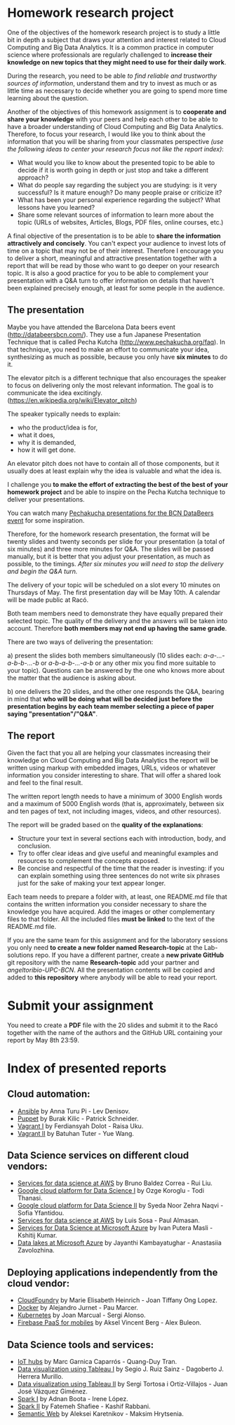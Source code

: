 # Homework research project

One of the objectives of the homework research project is to study a little bit in depth a subject that draws your attention and interest related to Cloud Computing and Big Data Analytics. It is a common practice in computer science where professionals are regularly challenged to **increase their knowledge on new topics that they might need to use for their daily work**. 

During the research, you need to be able *to find reliable and trustworthy sources of information*, understand them and try to invest as much or as little time as necessary to decide whether you are going to spend more time learning about the question.

Another of the objectives of this homework assignment is to **cooperate and share your knowledge** with your peers and help each other to be able to have a broader understanding of Cloud Computing and Big Data Analytics. Therefore, to focus your research, I would like you to think about the information that you will be sharing from your classmates perspective *(use the following ideas to center your research focus not like the report index)*: 
- What would you like to know about the presented topic to be able to decide if it is worth going in depth or just stop and take a different approach?
- What do people say regarding the subject you are studying: is it very successful? Is it mature enough? Do many people praise or criticize it?
- What has been your personal experience regarding the subject? What lessons have you learned?
- Share some relevant sources of information to learn more about the topic (URLs of websites, Articles, Blogs, PDF files, online courses, etc.)

A final objective of the presentation is to be able to **share the information attractively and concisely**. You can't expect your audience to invest lots of time on a topic that may not be of their interest. Therefore I encourage you to deliver a short, meaningful and attractive presentation together with a report that will be read by those who want to go deeper on your research topic. It is also a good practice for you to be able to complement your presentation with a Q&A turn to offer information on details that haven't been explained precisely enough, at least for some people in the audience.

## The presentation

Maybe you have attended the Barcelona Data beers event (http://databeersbcn.com/). They use a fun Japanese Presentation Technique that is called Pecha Kutcha (http://www.pechakucha.org/faq). In that technique, you need to make an effort to communicate your idea, synthesizing as much as possible, because you only have **six minutes** to do it.

The elevator pitch is a different technique that also encourages the speaker to focus on delivering only the most relevant information. The goal is to communicate the idea excitingly. (https://en.wikipedia.org/wiki/Elevator_pitch)

The speaker typically needs to explain:
- who the product/idea is for, 
- what it does, 
- why it is demanded, 
- how it will get done. 

An elevator pitch does not have to contain all of those components, but it usually does at least explain why the idea is valuable and what the idea is. 

I challenge you **to make the effort of extracting the best of the best of your homework project** and be able to inspire on the Pecha Kutcha technique to deliver your presentations.

You can watch many [Pechakucha presentations for the BCN DataBeers event](https://www.youtube.com/channel/UCGhaRXo3qMJHMFH62wCB0Gg/videos) for some inspiration.

Therefore, for the homework research presentation, the format will be twenty slides and twenty seconds per slide for your presentation (a total of six minutes) and three more minutes for Q&A. The slides will be passed manually, but it is better that you adjust your presentation, as much as possible, to the timings. *After six minutes you will need to stop the delivery and begin the Q&A turn.*

The delivery of your topic will be scheduled on a slot every 10 minutes on Thursdays of May. The first presentation day will be May 10th. A calendar will be made public at Racó.

Both team members need to demonstrate they have equally prepared their selected topic. The quality of the delivery and the answers will be taken into account. Therefore **both members may not end up having the same grade**. 

There are two ways of delivering the presentation:

a) present the slides both members simultaneously (10 slides each: *a-a-...-a-b-b-...-b* or *a-b-a-b-...-a-b* or any other mix you find more suitable to your topic). Questions can be answered by the one who knows more about the matter that the audience is asking about. 

b) one delivers the 20 slides, and the other one responds the Q&A, bearing in mind that **who will be doing what will be decided just before the presentation begins by each team member selecting a piece of paper saying "presentation"/"Q&A"**.

## The report

Given the fact that you all are helping your classmates increasing their knowledge on Cloud Computing and Big Data Analytics the report will be written using markup with embedded images, URLs, videos or whatever information you consider interesting to share. That will offer a shared look and feel to the final result.

The written report length needs to have a minimum of 3000 English words and a maximum of 5000 English words (that is, approximately, between six and ten pages of text, not including images, videos, and other resources).

The report will be graded based on the **quality of the explanations**: 
- Structure your text in several sections each with introduction, body, and conclusion.
- Try to offer clear ideas and give useful and meaningful examples and resources to complement the concepts exposed.
- Be concise and respectful of the time that the reader is investing: if you can explain something using three sentences do not write six phrases just for the sake of making your text appear longer.

Each team needs to prepare a folder with, at least, one README.md file that contains the written information you consider necessary to share the knowledge you have acquired. Add the images or other complementary files to that folder. All the included files **must be linked** to the text of the README.md file.

If you are the same team for this assignment and for the laboratory sessions you only need **to create a new folder named Research-topic** at the Lab-solutions repo. If you have a different partner, create a **new private GitHub** git repository with the name **Research-topic** add your partner and *angeltoribio-UPC-BCN*. All the presentation contents will be copied and added to **this repository** where anybody will be able to read your report.

# Submit your assignment

You need to create a **PDF** file with the 20 slides and submit it to the Racó together with the name of the authors and the GitHub URL containing your report by May 8th 23:59.

# Index of presented reports

## Cloud automation:

- [Ansible](./denisovlev/README.md) by Anna Turu Pi - Lev Denisov.
- [Puppet](./patrick-s-upc/README.md) by Burak Kilic - Patrick Schneider.
- [Vagrant I](./ferdidolot/README.MD) by Ferdiansyah Dolot - Raisa Uku.
- [Vagrant II](./tuterbatuhan/README.md) by Batuhan Tuter - Yue Wang.

## Data Science services on different cloud vendors:

- [Services for data science at AWS](./behbc/README.md) by Bruno Baldez Correa - Rui Liu.
- [Google cloud platform for Data Science I](./todithanasi/README.md) by Ozge Koroglu - Todi Thanasi.
- [Google cloud platform for Data Science II](./syfantid/README.md) by Syeda Noor Zehra Naqvi - Sofia Yfantidou.
- [Services for data science at AWS](./paulalm94/README.md) by Luis Sosa - Paul Almasan.
- [Services for Data Science at Microsoft Azure](./IllSc/README.md) by Ivan Putera Masli - Kshitij Kumar.
- [Data lakes at Microsoft Azure](./jayanthi456/README.md) by Jayanthi Kambayatughar - Anastasiia Zavolozhina.

## Deploying applications independently from the cloud vendor:

- [CloudFoundry](./marBDMA/README.md) by Marie Elisabeth Heinrich - Joan Tiffany Ong Lopez.
- [Docker](./PauUPC/README.md) by Alejandro Jurnet - Pau Marcer.
- [Kubernetes](./kiey/README.md) by Joan Marcual - Sergi Alonso.
- [Firebase PaaS for mobiles](./GeneralVincento/README.md) by Aksel Vincent Berg - Alex Buleon.

## Data Science tools and services:
- [IoT hubs](./duy-tran/README.md) by Marc Garnica Caparrós - Quang-Duy Tran.
- [Data visualization using Tableau I](./sergiers3/README.md) by Segio J. Ruiz Sainz - Dagoberto J. Herrera Murillo.
- [Data visualization using Tableau II](./JuanjoVG/README.md) by Sergi Tortosa i Ortiz-Villajos - Juan José Vázquez Giménez.
- [Spark I](./IreneMLC/README.md) by Adnan Boota - Irene López.
- [Spark II](./Kashif-Rabbani/README.md) by Fatemeh Shafiee - Kashif Rabbani.
- [Semantic Web](./start-and-solve/README.md) by Aleksei Karetnikov - Maksim Hrytsenia.






